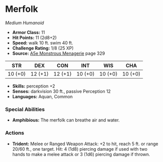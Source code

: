 # Merfolk

*Medium* *Humanoid*

- **Armor Class:** 11
- **Hit Points:** 11 (2d8+2)
- **Speed:** walk 10 ft. swim 40 ft.
- **Challenge Rating:** 1/8 (25 XP)
- **Source:** [A5e Monstrous Menagerie](https://enpublishingrpg.com/products/level-up-monstrous-menagerie-a5e) page 329

| STR | DEX | CON | INT | WIS | CHA |
| --- | --- | --- | --- | --- | --- |
| 10 (+0) | 12 (+1) | 12 (+1) | 10 (+0) | 10 (+0) | 10 (+0) |

- **Skills:** perception +2
- **Senses:** darkvision 30 ft., passive Perception 12
- **Languages:** Aquan, Common

### Special Abilities

- **Amphibious:** The merfolk can breathe air and water.

### Actions

- **Trident:** Melee or Ranged Weapon Attack: +2 to hit, reach 5 ft. or range 20/60 ft., one target. Hit: 4 (1d8) piercing damage if used with two hands to make a melee attack  or 3 (1d6) piercing damage if thrown.


